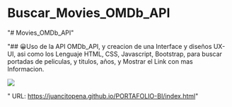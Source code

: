 # Buscar_Movies_OMDb_API

"# Movies_OMDb_API" 

"## 😀Uso de la API OMDb_API, y creacion de una Interface y diseños UX-UI, asi como los Lenguaje HTML, CSS, Javascript, Bootstrap, para buscar portadas de peliculas, y titulos, años,
y Mostrar el Link con mas Informacion.


![](MINI-BLOG.png)

" URL: https://juancitopena.github.io/PORTAFOLIO-BI/index.html"

